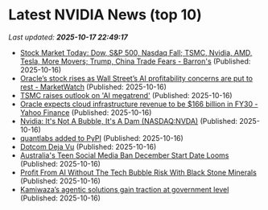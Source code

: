 # Latest NVIDIA News (top 10)
_Last updated: **2025-10-17 22:49:17**_

- [Stock Market Today: Dow, S&P 500, Nasdaq Fall; TSMC, Nvidia, AMD, Tesla, More Movers; Trump, China Trade Fears - Barron's](https://slashdot.org/firehose.pl?op=view&amp;id=179810352) (Published: 2025-10-16)
- [Oracle’s stock rises as Wall Street’s AI profitability concerns are put to rest - MarketWatch](https://slashdot.org/firehose.pl?op=view&amp;id=179810350) (Published: 2025-10-16)
- [TSMC raises outlook on 'AI megatrend'](https://www.semafor.com/article/10/16/2025/tsmc-raises-outlook-on-ai-megatrend) (Published: 2025-10-16)
- [Oracle expects cloud infrastructure revenue to be $166 billion in FY30 - Yahoo Finance](https://slashdot.org/firehose.pl?op=view&amp;id=179810240) (Published: 2025-10-16)
- [Nvidia: It's Not A Bubble, It's A Dam (NASDAQ:NVDA)](https://biztoc.com/x/4bfb8902c67961c1) (Published: 2025-10-16)
- [quantlabs added to PyPI](https://pypi.org/project/quantlabs/) (Published: 2025-10-16)
- [Dotcom Deja Vu](https://dailyreckoning.com/dotcom-deja-vu/) (Published: 2025-10-16)
- [Australia's Teen Social Media Ban December Start Date Looms](https://biztoc.com/x/a187b68c27447ecb) (Published: 2025-10-16)
- [Profit From AI Without The Tech Bubble Risk With Black Stone Minerals](https://www.forbes.com/sites/greatspeculations/2025/10/16/profit-from-ai-without-the-tech-bubble-risk-with-black-stone-minerals/) (Published: 2025-10-16)
- [Kamiwaza’s agentic solutions gain traction at government level](https://siliconangle.com/2025/10/16/kamiwaza-agentic-solution-unleashai/) (Published: 2025-10-16)
